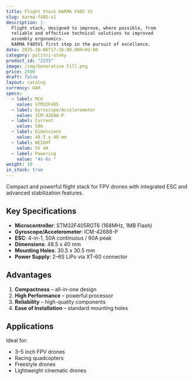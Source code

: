 ```yaml
---
title: Flight Stack KARMA F405 V1
slug: karma-f405-v1
description: |-
  Flight stack, designed to improve, where possible, from
  reliable and effective technical solutions to improved
  assembly ergonomics.
  KARMA F405V1 first step in the pursuit of excellence.
date: 2025-10-06T17:16:00.000+03:00
category: politni-steky
product_id: "2233"
image: /img/Generative Fill.png
price: 2500
draft: false
layout: catalog
currency: UAH
specs:
  - label: MCU
    value: STM32F405
  - label: Gyroscope/Accelerometer
    value: ICM-42688-P
  - label: Current
    value: 50A
  - label: Dimensions
    value: 48.5 x 40 mm
  - label: WEIGHT
    value: 5V 4A
  - label: Powering
    value: "4s-6s "
weight: 10
in_stock: true
---
```


Compact and powerful flight stack for FPV drones with integrated ESC and advanced stabilization features.

## Key Specifications

- **Microcontroller**: STM32F405RGT6 (168MHz, 1MB Flash)
- **Gyroscope/Accelerometer**: ICM-42688-P
- **ESC**: 4-in-1, 50A continuous / 60A peak
- **Dimensions**: 48.5 x 40 mm
- **Mounting Holes**: 30.5 x 30.5 mm
- **Power Supply**: 2–6S LiPo via XT-60 connector

## Advantages

1. **Compactness** – all-in-one design  
2. **High Performance** – powerful processor  
3. **Reliability** – high-quality components  
4. **Ease of Installation** – standard mounting holes  

## Applications

Ideal for:
- 3–5 inch FPV drones  
- Racing quadcopters  
- Freestyle drones  
- Lightweight cinematic drones  
